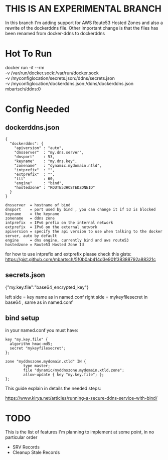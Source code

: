 # THIS IS AN EXPERIMENTAL BRANCH
In this branch I'm adding support for AWS Route53 Hosted Zones and also
a rewrite of the dockerddns file. 
Other important change is that the files has been renamed from 
docker-ddns to dockerddns

# Hot To Run
docker run -it --rm \
	-v /var/run/docker.sock:/var/run/docker.sock \
	-v /myconfiglocation/secrets.json:/ddns/secrets.json \
	-v /myconfiglocation/dockerddns.json:/ddns/dockerddns.json \
	 mbartsch/ddns:0

# Config Needed

## dockerddns.json
```
{
  "dockerddns": {
    "apiversion" : "auto",
    "dnsserver"  : "my.dns.server",
    "dnsport"    : 53,
    "keyname"    : "my.dns.key",
    "zonename"   : "dynamic.mydomain.ntld",
    "intprefix"  : "",
    "extprefix"  : "",
    "ttl"        : 60,
    "engine"     : "bind",
    "hostedzone" : "ROUTE53HOSTEDZONEID"
  }
}

dnsserver  = hostname of bind
dnsport    = port used by bind , you can change it if 53 is blocked
keyname    = the keyname
zonename   = ddns zone
intprefix  = IPv6 prefix on the internal network
extprefix  = IPv6 on the external network
apiversion = specify the api version to use when talking to the docker server, auto by default
engine     = dns engine, currently bind and aws route53
hostedzone = Route53 Hosted Zone Id
```
for how to use intprefix and extprefix please check this gists:
https://gist.github.com/mbartsch/5f0b0ab414d3e901f38388792a88321c


## secrets.json


{"my.key.file":"base64_encrypted_key"}

left side  = key name as in named.conf
right side = mykeyfilesecret in base64 , same as in named.conf

## bind setup
in your named.conf you must have:

```
key "my.key.file" {
  algorithm hmac-md5;
  secret "mykeyfilesecret";
};

zone "myddnszone.mydomain.xtld" IN {
        type master;
        file "dynamic/myddnszone.mydomain.xtld.zone";
        allow-update { key "my.key.file"; };
};
```


This guide explain in details the needed steps:

https://www.kirya.net/articles/running-a-secure-ddns-service-with-bind/

# TODO
This is the list of features I'm planning to implement at some point, in no particular order
   * SRV Records
   * Cleanup Stale Records
